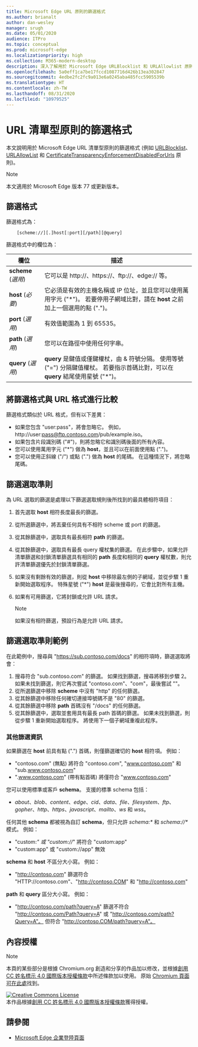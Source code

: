 ```yaml
---
title: Microsoft Edge URL 原則的篩選格式
ms.author: brianalt
author: dan-wesley
manager: srugh
ms.date: 05/01/2020
audience: ITPro
ms.topic: conceptual
ms.prod: microsoft-edge
ms.localizationpriority: high
ms.collection: M365-modern-desktop
description: 深入了解用於 Microsoft Edge URLBlocklist 和 URLAllowlist 原則的篩選格式。
ms.openlocfilehash: 5a0eff1ca7be17fccd1087716d426b13ea302847
ms.sourcegitcommit: 4edbe2fc2fc9a013e6a0245aba485fcc5905539b
ms.translationtype: HT
ms.contentlocale: zh-TW
ms.lasthandoff: 08/31/2020
ms.locfileid: "10979525"
---
```

# URL 清單型原則的篩選格式

本文說明用於 Microsoft Edge URL 清單型原則的篩選格式 (例如 [URLBlocklist](microsoft-edge-policies.md#urlblocklist)、[URLAllowList](microsoft-edge-policies.md#urlallowlist) 和 [CertificateTransparencyEnforcementDisabledForUrls](microsoft-edge-policies.md#certificatetransparencyenforcementdisabledforurls) 原則)。

> [!NOTE]
> 本文適用於 Microsoft Edge 版本 77 或更新版本。

##  <a name="the-filter-format"></a>篩選格式

篩選格式為：

```
    [scheme://][.]host[:port][/path][@query]
```

篩選格式中的欄位為：

| 欄位 | 描述 |
| --- | --- |
| **scheme** (*選用*) | 它可以是 http://、https://、ftp://、edge:// 等。 |
| **host** (*必要*) | 它必須是有效的主機名稱或 IP 位址，並且您可以使用萬用字元 ("\*")。 若要停用子網域比對，請在 **host** 之前加上一個選用的點 (".")。 |
| **port** (*選用*) | 有效值範圍為 1 到 65535。 |
| **path** (*選用*) | 您可以在路徑中使用任何字串。 |
| **query** (*選用*) | **query** 是鍵值或僅鍵權杖，由 & 符號分隔。 使用等號 ("=") 分隔鍵值權杖。 若要指示首碼比對，可以在 **query** 結尾使用星號 ("\*")。 |

##  <a name="comparing-the-filter-format-to-the-url-format"></a>將篩選格式與 URL 格式進行比較

篩選格式類似於 URL 格式，但有以下差異：

- 如果您包含 "user:pass"，將會忽略它。 例如，http://user:pass@ftp.contoso.com/pub/example.iso。
- 如果包含片段識別碼 ("#")，則將忽略它和識別碼後面的所有內容。
- 您可以使用萬用字元 ("*") 做為 **host**，並且可以在前面使用點 (".")。
- 您可以使用正斜線 ("/") 或點 (".") 做為 **host** 的尾碼。 在這種情況下，將忽略尾碼。

##  <a name="filter-selection-criteria"></a>篩選選取準則

為 URL 選取的篩選是處理以下篩選選取規則後所找到的最具體相符項目：

1. 首先選取 **host** 相符長度最長的篩選。
2. 從所選篩選中，將丟棄任何具有不相符 scheme 或 port 的篩選。
3. 從其餘篩選中，選取具有最長相符 **path** 的篩選。
4. 從其餘篩選中，選取具有最長 query 權杖集的篩選。 在此步驟中，如果允許清單篩選和封鎖清單篩選具有相同的 **path** 長度和相同的 **query** 權杖數，則允許清單篩選優先於封鎖清單篩選。
5. 如果沒有剩餘有效的篩選，則從 **host** 中移除最左側的子網域，並從步驟 1 重新開始選取程序。 特殊星號 ("*") **host** 是最後搜尋的，它會比對所有主機。
6. 如果有可用篩選，它將封鎖或允許 URL 請求。

   >[!NOTE]
   >如果沒有相符篩選，預設行為是允許 URL 請求。

##  <a name="example-filter-selection-criteria"></a>篩選選取準則範例

在此範例中，搜尋與 "https://sub.contoso.com/docs" 的相符項時，篩選選取將會：

1. 搜尋符合 "sub.contoso.com" 的篩選。 如果找到篩選，搜尋將移到步驟 2。 如果未找到篩選，則它再次嘗試 "contoso.com"、"com"，最後嘗試 ""。
2. 從所選篩選中移除 **scheme** 中沒有 "http" 的任何篩選。
3. 從其餘篩選中移除任何確切連接埠號碼不是 "80" 的篩選。
4. 從其餘篩選中移除 **path** 首碼沒有 "/docs" 的任何篩選。
5. 從其餘篩選中，選取並套用具有最長 path 首碼的篩選。 如果未找到篩選，則從步驟 1 重新開始選取程序。 將使用下一個子網域重複此程序。

###  <a name="additional-filter-information"></a>其他篩選資訊

如果篩選在 **host** 前具有點 (".") 首碼，則僅篩選確切的 **host** 相符項。 例如：

- "contoso.com" (無點) 將符合 "contoso.com", "www.contoso.com" 和 "sub.www.contoso.com"
- ".www.contoso.com" (帶有點首碼) 將僅符合 "www.contoso.com"

您可以使用標準或客戶 **schema**。 支援的標準 schema 包括：

- _about_、_blob_、_content_、_edge_、_cid_、_data_、_file_、_filesystem_、_ftp_、_gopher_、_http_、_https_、_javascript_、_mailto_、_ws_ 和 _wss_。

任何其他 **schema** 都被視為自訂 **schema**，但只允許 _schema:*_ 和 _schema://*_ 模式。 例如：

- "custom:*" 或 "custom://*" 將符合 "custom:app"
- "custom:app" 或 "custom://app" 無效

**schema** 和 **host** 不區分大小寫。 例如：

- "http://contoso.com" 篩選符合 "HTTP://contoso.com"、"http://contoso.COM" 和 "http://contoso.com"

**path** 和 **query** 區分大小寫。 例如：

- "http://contoso.com/path?query=A" 篩選不符合 "http://contoso.com/Path?query=A" 或 "http://contoso.com/path?Query=A"。 但符合 "http://contoso.COM/path?query=A"。

##  <a name="content-license"></a>內容授權

> [!NOTE]
> 本頁的某些部分是根據 Chromium.org 創造和分享的作品加以修改，並根據[創用 CC 姓名標示 4.0 國際版本授權條款](http://creativecommons.org/licenses/by/4.0/)中所述條款加以使用。 原始 [Chromium 頁面可在此處](https://www.chromium.org/administrators/url-blacklist-filter-format)找到。
  
<a rel="license" href="http://creativecommons.org/licenses/by/4.0/"><img alt="Creative Commons License" style="border-width:0" src="https://i.creativecommons.org/l/by/4.0/88x31.png" /></a><br />本作品根據<a rel="license" href="http://creativecommons.org/licenses/by/4.0/">創用 CC 姓名標示 4.0 國際版本授權條款</a>獲得授權。

##  <a name="see-also"></a>請參閱

- [Microsoft Edge 企業登陸頁面](https://aka.ms/EdgeEnterprise)
